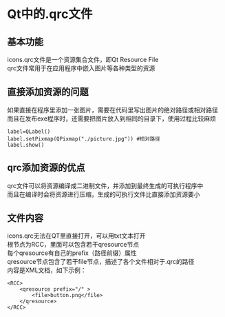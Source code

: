 # Qt中的.qrc文件


## 基本功能
icons.qrc文件是一个资源集合文件，即Qt Resource File  
qrc文件常用于在应用程序中嵌入图片等各种类型的资源  

## 直接添加资源的问题
如果直接在程序里添加一张图片，需要在代码里写出图片的绝对路径或相对路径  
而且在发布exe程序时，还需要把图片放入到相同的目录下，使用过程比较麻烦  
```
label=QLabel()
label.setPixmap(QPixmap("./picture.jpg")) #相对路径
label.show()
```

## qrc添加资源的优点
qrc文件可以将资源编译成二进制文件，并添加到最终生成的可执行程序中  
而且在编译时会将资源进行压缩，生成的可执行文件比直接添加资源要小  

## 文件内容
icons.qrc无法在QT里直接打开，可以用txt文本打开  
根节点为RCC，里面可以包含若干qresource节点  
每个qresource有自己的prefix（路径前缀）属性  
qresource节点包含了若干file节点，描述了各个文件相对于.qrc的路径  
内容是XML文档，如下示例：  
```
<RCC>
    <qresource prefix="/" >
        <file>button.png</file>
    </qresource>
</RCC>
```